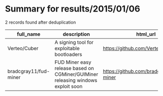 
# Summary for results/2015/01/06
    
2 records found after deduplication

| full_name | description | html_url | matched_list | matched_count | pushed_at | size | stargazers_count | language | forks_count |
|-----------------------|---------------------------------------------------------------------------------|------------------------------------------|----------------|-----------------|---------------------------|--------|--------------------|------------|---------------|
| Verteo/Cuber | A signing tool for exploitable bootloaders | https://github.com/Verteo/Cuber | ['exploit'] | 1 | 2015-01-06 22:41:01+00:00 | 203 | 18 | C++ | 11 |
| bradcgray11/fud-miner | FUD Miner easy release based on CGMiner/GUIMiner releasing windows exploit soon | https://github.com/bradcgray11/fud-miner | ['exploit'] | 1 | 2015-01-06 17:51:59+00:00 | 120 | 0 | Shell | 1 |
